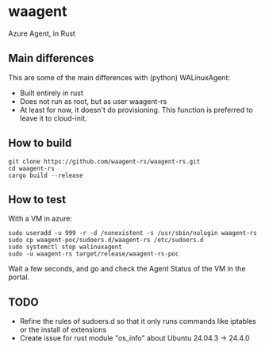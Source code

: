 # waagent
Azure Agent, in Rust

## Main differences
This are some of the main differences with (python) WALinuxAgent:
- Built entirely in rust
- Does not run as root, but as user waagent-rs
- At least for now, it doesn't do provisioning. This function is preferred to leave it to cloud-init.

## How to build

```
git clone https://github.com/waagent-rs/waagent-rs.git
cd waagent-rs
cargo build --release
```

## How to test

With a VM in azure:

```
sudo useradd -u 999 -r -d /nonexistent -s /usr/sbin/nologin waagent-rs
sudo cp waagent-poc/sudoers.d/waagent-rs /etc/sudoers.d
sudo systemctl stop walinuxagent
sudo -u waagent-rs target/release/waagent-rs-poc

```

Wait a few seconds, and go and check the Agent Status of the VM in the portal.

## TODO
- Refine the rules of sudoers.d so that it only runs commands like iptables or the install of extensions
- Create issue for rust module "os_info" about Ubuntu 24.04.3 -> 24.4.0
